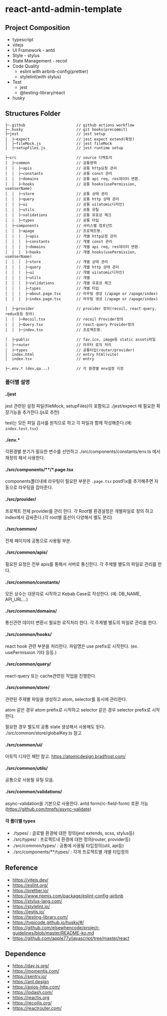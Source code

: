 # react-antd-admin-template

## Project Composition

- typescript
- vitejs
- UI Framework - antd
- Style - stylus
- State Management - recoil
- Code Quality
  - eslint with airbnb-config(prettier)
  - stylelint(with stylus)
- Test
  - jest
  - @testing-library/react
- husky

## Structures Folder

```plan
├─.github                       // github actions workflow
├─.husky                        // git hooks(precommit)
├─jest                          // jest setup
│  ├─expect                     // jest expect extend(확장)
│  ├─fileMock.js                // jest fileMock
│  ├─setupFiles.js              // jest runtime setup

├─src                           // source 디렉토리
│  ├─common                     // 공통영역
│  │  ├─apis                    // 공통 http요청 관리
│  │  ├─constants               // 공통 const 관리
│  │  ├─domains                 // 공통 api req, res데이터 변환.
│  │  ├─hooks                   // 공통 hooks(usePermission, useUserName)
│  │  ├─store                   // 공통 상태 관리
│  │  ├─query                   // 공통 http 상태 관리
│  │  ├─ui                      // 공통 ui(atomic디자인)
│  │  ├─utils                   // 공통 유틸
│  │  ├─validations             // 공통 유효성 체크
│  │  ├─types                   // 공통 타입
│  ├─components                 // 서비스별 컴포넌트
│  │  ├─apage                   // 프로젝트명.
│  │  │  ├─apis                 // 개별 http요청 관리
│  │  │  ├─constants            // 개별 const 관리
│  │  │  ├─domains              // 개별 api req, res데이터 변환.
│  │  │  ├─hooks                // 개별 hooks(usePermission, useUserName)
│  │  │  ├─store                // 개별 상태 관리
│  │  │  ├─query                // 개별 http 상태 관리
│  │  │  ├─ui                   // 개별 ui(atomic디자인)
│  │  │  ├─utils                // 개별
│  │  │  ├─validations          // 개별 유효성 체크
│  │  │  ├─types                // 개별 타입
│  │  │  ├─about.page.tsx       // 라우팅 생성 (/apage or /apage/index)
│  │  │  ├─index.page.tsx       // 라우팅 생성 (/apage or /apage/index)

│  ├─provider                   // provider 정의(recoil, react-query, redux등등 정의)
│  │  ├─Recoil.tsx              // recoil Provider정의
│  │  ├─Query.tsx               // react-query Provider정의
│  │  ├─index.tsx               // 프로젝트명.

│  ├─public                     // fav.ico, image등 static assets파일
│  ├─router                     // 라우터 로직 처리
│  ├─types                      // 공통타입(router/provider)
│  index.html                   // entry html(vite)
│  index.tsx                    // entry

├─.env.* (dev,qa...)            // 각 환경별 env설정 지정
```

### 폴더별 설명

#### ./jest

jest 관련된 설정 파일(fileMock, setupFiles)이 포함되고 ./jest/expect 에 필요한 확장기능을 추가한다.(js로 추천)

test는 모든 파일 검사를 원칙으로 하고 각 파일과 함께 작성해준다.(예: `index.test.tsx`)

#### ./env.*

각환경별 분기가 필요한 변수를 선언하고 ./src/components/constants/env.ts 에서 재정의 해서 사용한다.

#### ./src/components/**/*.page.tsx

components폴더내에 라우팅이 필요한 부분은 `.page.tsx` postFix를 추가해주면 자동으로 라우팅을 잡아준다.

#### ./src/provider/

프로젝트 전체 provider를 관리 한다. 각 Root별 환경설정은 개별파일로 정의 하고 index에서 감싸준다.(각 root별 옵션이 다양해서 별도 분리)

#### ./src/common/

전체 페이지에 공통으로 사용될 부분.

#### ./src/common/apis/

필요한 요청은 전부 apis를 통해서 서버로 통신한다. 각 주제별 별도의 파일로 관리를 한다.

#### ./src/common/constants/

모든 상수는 대문자로 시작하고 Kebab Case로 작성한다. (예: DB_NAME, API_URL...)

#### ./src/common/domains/

통신관련 데이터 변환시 필요한 로직처리 한다. 각 주제별 별도의 파일로 관리를 한다.

#### ./src/common/hooks/

react hook 관련 부분을 처리한다. 파일명은 use prefix로 시작한다. (ex. usePermission 기타 등등.)

#### ./src/common/query/

react-query 또는 cache관련된 작업을 진행한다.

#### ./src/common/store/

관련된 주제별 파일을 생성하고 atom, selector를 동시에 관리한다.

atom 같은 경우 atom prefix로 시작하고 selector 같은 경우 selector prefix로 시작한다.

필요한 경우 별도의 공통 state 생성해서 사용해도 된다. ./src/common/store/globalKey.ts 참고

#### ./src/common/ui/

아토믹 디자인 패턴 참고. https://atomicdesign.bradfrost.com/

#### ./src/common/utils/

공통으로 사용될 유틸 모음.

#### ./src/common/validations/

async-validation을 기본으로 사용한다. antd form(rc-field-form) 호환 가능(https://github.com/tmpfs/async-validate)

#### 각 폴더별 types

- ./types/ : 글로벌 환경에 대한 정의(jest extends, scss, stylus등)
- ./src/types/ : 프로젝트내 환경에 대한 정의(router, provider등)
- ./src/common/types/ : 공통에 사용될 타입정의(util, api등)
- ./src/components/**/types/ : 각개 프로젝트별 개별 타입정의


## Reference

- https://vitejs.dev/
- https://eslint.org/
- https://prettier.io/
- https://www.npmjs.com/package/eslint-config-airbnb
- https://stylus-lang.com/
- https://stylelint.io/
- https://jestjs.io/
- https://testing-library.com/
- https://typicode.github.io/husky/#/
- https://github.com/elsewhencode/project-guidelines/blob/master/README-ko.md
- https://github.com/apple77y/javascript/tree/master/react


## Dependence

- https://day.js.org/
- https://momentjs.com/
- https://sentry.io/
- https://ant.design
- https://axios-http.com/
- https://lodash.com/
- https://reactjs.org
- https://recoiljs.org/
- https://reactrouter.com/